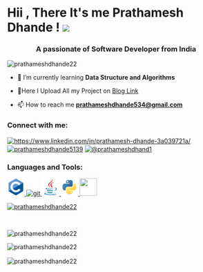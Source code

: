 # Hii , There It's me Prathamesh Dhande ! <img src="https://raw.githubusercontent.com/MartinHeinz/MartinHeinz/master/wave.gif" width="35px"><br/>
<h3 align="center">A passionate of Software Developer from India</h3>

<p align="left"> <img src="https://komarev.com/ghpvc/?username=prathameshdhande22&label=Profile%20views&color=0e75b6&style=flat" alt="prathameshdhande22" /> </p>

- 🌱 I’m currently learning **Data Structure and Algorithms**

- 📝Here I Upload All my Project on [Blog Link](https://prathameshcode.blogspot.com/)

- 📫 How to reach me **prathameshdhande534@gmail.com**

<h3 align="left">Connect with me:</h3>
<p align="left">
<a href="https://linkedin.com/in/prathamesh-dhande-3a039721a/" target="blank"><img align="center" src="https://raw.githubusercontent.com/rahuldkjain/github-profile-readme-generator/master/src/images/icons/Social/linked-in-alt.svg" alt="https://www.linkedin.com/in/prathamesh-dhande-3a039721a/" height="30" width="40" /></a>
<a href="https://instagram.com/prathameshdhande5139" target="blank"><img align="center" src="https://raw.githubusercontent.com/rahuldkjain/github-profile-readme-generator/master/src/images/icons/Social/instagram.svg" alt="prathameshdhande5139" height="30" width="40" /></a>
<a href="https://www.hackerrank.com/@prathameshdhand1" target="blank"><img align="center" src="https://raw.githubusercontent.com/rahuldkjain/github-profile-readme-generator/master/src/images/icons/Social/hackerrank.svg" alt="@prathameshdhand1" height="30" width="40" /></a>
</p>

<h3 align="left">Languages and Tools:</h3>
<p align="left"> <a href="https://www.cprogramming.com/" target="_blank" rel="noreferrer"> <img src="https://raw.githubusercontent.com/devicons/devicon/master/icons/c/c-original.svg" alt="c" width="40" height="40"/> </a> <a href="https://git-scm.com/" target="_blank" rel="noreferrer"> <img src="https://www.vectorlogo.zone/logos/git-scm/git-scm-icon.svg" alt="git" width="40" height="40"/> </a> <a href="https://www.java.com" target="_blank" rel="noreferrer"> <img src="https://raw.githubusercontent.com/devicons/devicon/master/icons/java/java-original.svg" alt="java" width="40" height="40"/> </a> <a href="https://www.python.org" target="_blank" rel="noreferrer"> <img src="https://raw.githubusercontent.com/devicons/devicon/master/icons/python/python-original.svg" alt="python" width="40" height="40"/> </a> 
<img src="https://cdn.jsdelivr.net/gh/devicons/devicon/icons/vscode/vscode-original.svg" width="40" height="40" /></p>

<p align="left"> <a href="https://github.com/ryo-ma/github-profile-trophy"><img src="https://github-profile-trophy.vercel.app/?username=prathameshdhande22" alt="prathameshdhande22" /></a> </p>
<br/>
<p><img align="left" src="https://github-readme-stats.vercel.app/api/top-langs?username=prathameshdhande22&show_icons=true&locale=en&layout=compact" alt="prathameshdhande22" /></p>
<br/>
<p><img align="left" src="https://github-readme-stats.vercel.app/api?username=prathameshdhande22&show_icons=true&locale=en" alt="prathameshdhande22" /></p>
<br/>
<p><img align="center" src="https://github-readme-streak-stats.herokuapp.com/?user=prathameshdhande22&" alt="prathameshdhande22" /></p>



